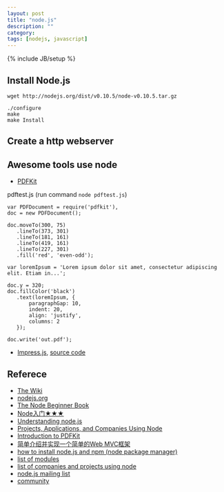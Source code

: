 ```yaml
---
layout: post
title: "node.js"
description: ""
category: 
tags: [nodejs, javascript]
---
```

{% include JB/setup %}

## Install Node.js
`wget http://nodejs.org/dist/v0.10.5/node-v0.10.5.tar.gz`
	
	./configure
	make
	make Install

## Create a http webserver

## Awesome tools use node
+ [PDFKit](http://pdfkit.org/index.html)

pdftest.js (run command `node pdftest.js`)

	var PDFDocument = require('pdfkit'), 
	doc = new PDFDocument();

	doc.moveTo(300, 75)
	   .lineTo(373, 301)
	   .lineTo(181, 161)
	   .lineTo(419, 161)
	   .lineTo(227, 301)
	   .fill('red', 'even-odd'); 

	var loremIpsum = 'Lorem ipsum dolor sit amet, consectetur adipiscing elit. Etiam in...';

	doc.y = 320;
	doc.fillColor('black')
	   .text(loremIpsum, {
		   paragraphGap: 10,
		   indent: 20,
		   align: 'justify',
		   columns: 2
	   });

	doc.write('out.pdf');


+ [Impress.js](http://bartaz.github.io/impress.js/#/bored), 
  [source code](https://github.com/bartaz/impress.js/)


## Referece
+ [The Wiki](https://github.com/joyent/node/wiki)
+ [nodejs.org](http://nodejs.org/)
+ [The Node Beginner Book](http://www.nodebeginner.org/)
+ [Node入门★★★](http://www.nodebeginner.org/index-zh-cn.html)
+ [Understanding node.js](http://debuggable.com/posts/understanding-node-js:4bd98440-45e4-4a9a-8ef7-0f7ecbdd56cb)
+ [Projects, Applications, and Companies Using Node](https://github.com/joyent/node/wiki/Projects,-Applications,-and-Companies-Using-Node)
+ [Introduction to PDFKit](http://blog.nodeknockout.com/post/9134350698/countdown-to-ko-8-introduction-to-pdfkit)
+ [简单介绍并实现一个简单的Web MVC框架](http://cnodejs.org/topic/4f16442ccae1f4aa27001135)
+ [how to install node.js and npm (node package manager)](http://joyeur.com/2010/12/10/installing-node-and-npm/)
+ [list of modules](https://github.com/joyent/node/wiki/modules)
+ [list of companies and projects using node](https://github.com/joyent/node/wiki/Projects,-Applications,-and-Companies-Using-Node)
+ [node.js mailing list](http://groups.google.com/group/nodejs)
+ [community](https://github.com/joyent/node/wiki/Community)

